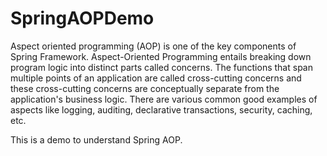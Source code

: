 # SpringAOPDemo

Aspect oriented programming (AOP) is one of the key components of Spring Framework. Aspect-Oriented Programming entails breaking down program logic into distinct parts called concerns. The functions that span multiple points of an application are called cross-cutting concerns and these cross-cutting concerns are conceptually separate from the application's business logic. There are various common good examples of aspects like logging, auditing, declarative transactions, security, caching, etc.

This is a demo to understand Spring AOP.

